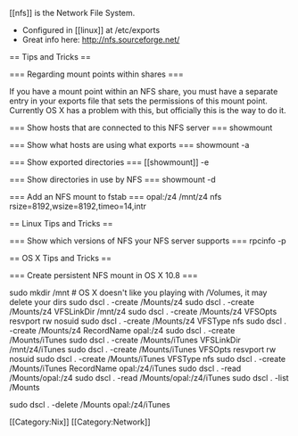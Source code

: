 [[nfs]] is the Network File System.

* Configured in [[linux]] at /etc/exports
* Great info here: http://nfs.sourceforge.net/

== Tips and Tricks ==

=== Regarding mount points within shares ===

If you have a mount point within an NFS share, you must have a separate entry in your exports file that sets the permissions of this mount point.  Currently OS X has a problem with this, but officially this is the way to do it.

=== Show hosts that are connected to this NFS server ===
 showmount

=== Show what hosts are using what exports ===
 showmount -a

=== Show exported directories ===
 [[showmount]] -e

=== Show directories in use by NFS ===
 showmount -d

=== Add an NFS mount to fstab ===
 opal:/z4                /mnt/z4                 nfs     rsize=8192,wsize=8192,timeo=14,intr


== Linux Tips and Tricks ==

=== Show which versions of NFS your NFS server supports ===
 rpcinfo -p

== OS X Tips and Tricks ==

=== Create persistent NFS mount in OS X 10.8 ===

 sudo mkdir /mnt # OS X doesn't like you playing with /Volumes, it may delete your dirs
 sudo dscl . -create /Mounts/z4
 sudo dscl . -create /Mounts/z4 VFSLinkDir /mnt/z4
 sudo dscl . -create /Mounts/z4 VFSOpts resvport rw nosuid
 sudo dscl . -create /Mounts/z4 VFSType nfs
 sudo dscl . -create /Mounts/z4 RecordName opal:/z4
 sudo dscl . -create /Mounts/iTunes
 sudo dscl . -create /Mounts/iTunes VFSLinkDir /mnt/z4/iTunes
 sudo dscl . -create /Mounts/iTunes VFSOpts resvport rw nosuid
 sudo dscl . -create /Mounts/iTunes VFSType nfs
 sudo dscl . -create /Mounts/iTunes RecordName opal:/z4/iTunes
 sudo dscl . -read /Mounts/opal:/z4
 sudo dscl . -read /Mounts/opal:/z4/iTunes
 sudo dscl . -list /Mounts

 sudo dscl . -delete /Mounts opal:/z4/iTunes


[[Category:Nix]]
[[Category:Network]]

